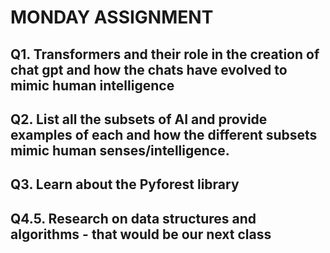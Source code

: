 # MONDAY ASSIGNMENT

## Q1. Transformers and their role in the creation of chat gpt and how the chats have evolved to mimic human intelligence 

### 

## Q2. List all the subsets of AI and provide examples of each and how the different subsets mimic human senses/intelligence.

## Q3. Learn about the Pyforest library 

## Q4.5. Research on data structures and algorithms - that would be our next class




